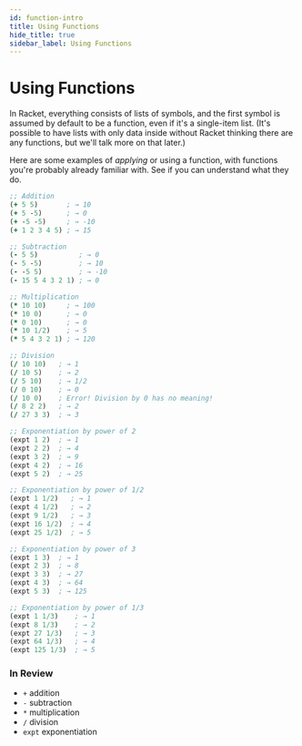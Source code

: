 ```yaml
---
id: function-intro
title: Using Functions
hide_title: true
sidebar_label: Using Functions
---
```


# Using Functions

In Racket, everything consists of lists of symbols, and the first symbol is
assumed by default to be a function, even if it's a single-item list. (It's
possible to have lists with only data inside without Racket thinking there are
any functions, but we'll talk more on that later.)

Here are some examples of *applying* or using a function, with functions you're 
probably already familiar with. See if you can understand what they do.

``` clojure
;; Addition
(+ 5 5)       ; → 10
(+ 5 -5)      ; → 0
(+ -5 -5)     ; → -10
(+ 1 2 3 4 5) ; → 15

;; Subtraction
(- 5 5)          ; → 0
(- 5 -5)         ; → 10
(- -5 5)         ; → -10
(- 15 5 4 3 2 1) ; → 0

;; Multiplication
(* 10 10)     ; → 100
(* 10 0)      ; → 0
(* 0 10)      ; → 0
(* 10 1/2)    ; → 5
(* 5 4 3 2 1) ; → 120

;; Division
(/ 10 10)   ; → 1
(/ 10 5)    ; → 2
(/ 5 10)    ; → 1/2
(/ 0 10)    ; → 0
(/ 10 0)    ; Error! Division by 0 has no meaning!
(/ 8 2 2)   ; → 2
(/ 27 3 3)  ; → 3

;; Exponentiation by power of 2
(expt 1 2)  ; → 1
(expt 2 2)  ; → 4
(expt 3 2)  ; → 9
(expt 4 2)  ; → 16
(expt 5 2)  ; → 25

;; Exponentiation by power of 1/2
(expt 1 1/2)   ; → 1
(expt 4 1/2)   ; → 2
(expt 9 1/2)   ; → 3
(expt 16 1/2)  ; → 4
(expt 25 1/2)  ; → 5

;; Exponentiation by power of 3
(expt 1 3)  ; → 1
(expt 2 3)  ; → 8
(expt 3 3)  ; → 27
(expt 4 3)  ; → 64
(expt 5 3)  ; → 125

;; Exponentiation by power of 1/3
(expt 1 1/3)    ; → 1
(expt 8 1/3)    ; → 2
(expt 27 1/3)   ; → 3
(expt 64 1/3)   ; → 4
(expt 125 1/3)  ; → 5
```

### In Review

* `+` addition
* `-` subtraction
* `*` multiplication
* `/` division
* `expt` exponentiation
